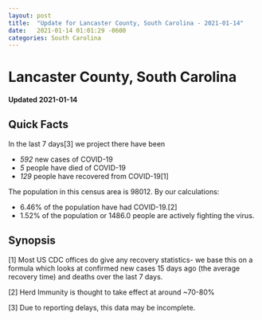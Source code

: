 ```yaml
---
layout: post
title:  "Update for Lancaster County, South Carolina - 2021-01-14"
date:   2021-01-14 01:01:29 -0600
categories: South Carolina
---
```


# Lancaster County, South Carolina
#### Updated 2021-01-14

## Quick Facts

In the last 7 days[3] we project there have been
- *592* new cases of COVID-19
- *5* people have died of COVID-19
- *129* people have recovered from COVID-19[1]

The population in this census area is 98012. By our calculations:
- 6.46% of the population have had COVID-19.[2]
- 1.52% of the population or 1486.0 people are actively fighting the virus.

## Synopsis




[1] Most US CDC offices do give any recovery statistics- we base this on a formula which looks at confirmed new cases
15 days ago (the average recovery time) and deaths over the last 7 days.

[2] Herd Immunity is thought to take effect at around ~70-80%

[3] Due to reporting delays, this data may be incomplete.
 
    